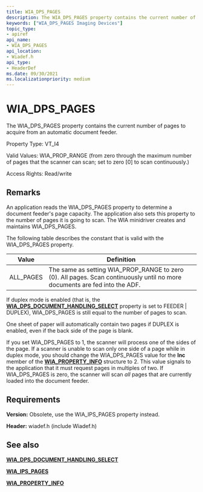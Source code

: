 ```yaml
---
title: WIA_DPS_PAGES
description: The WIA_DPS_PAGES property contains the current number of pages to acquire from an automatic document feeder.
keywords: ["WIA_DPS_PAGES Imaging Devices"]
topic_type:
- apiref
api_name:
- WIA_DPS_PAGES
api_location:
- Wiadef.h
api_type:
- HeaderDef
ms.date: 09/30/2021
ms.localizationpriority: medium
---
```


# WIA_DPS_PAGES

The WIA_DPS_PAGES property contains the current number of pages to acquire from an automatic document feeder.

Property Type: VT_I4

Valid Values: WIA_PROP_RANGE (from zero through the maximum number of pages that the scanner can scan; set to zero \[0\] to scan continuously.)

Access Rights: Read/write

## Remarks

An application reads the WIA_DPS_PAGES property to determine a document feeder's page capacity. The application also sets this property to the number of pages it is going to scan. The WIA minidriver creates and maintains WIA_DPS_PAGES.

The following table describes the constant that is valid with the WIA_DPS_PAGES property.

| Value | Definition |
|--|--|
| ALL_PAGES | The same as setting WIA_PROP_RANGE to zero (0). All pages. Scan continuously until no more documents are fed into the ADF. |

If duplex mode is enabled (that is, the [**WIA_DPS_DOCUMENT_HANDLING_SELECT**](wia-dps-document-handling-select.md) property is set to FEEDER | DUPLEX), WIA_DPS_PAGES is still equal to the number of pages to scan.

One sheet of paper will automatically contain two pages if DUPLEX is enabled, even if the back side of the page is blank.

If you set WIA_DPS_PAGES to 1, the scanner will process one of the sides of the page. If a scanner is unable to scan only one side of a page while in duplex mode, you should change the WIA_DPS_PAGES value for the **Inc** member of the [**WIA_PROPERTY_INFO**](/windows-hardware/drivers/ddi/wiamindr_lh/ns-wiamindr_lh-_wia_property_info) structure to 2. This value signals to the application that it must request pages in multiples of two. If WIA_DPS_PAGES is zero, the scanner will scan *all* pages that are currently loaded into the document feeder.

## Requirements

**Version:** Obsolete, use the WIA_IPS_PAGES property instead.

**Header:** wiadef.h (include Wiadef.h)

## See also

[**WIA_DPS_DOCUMENT_HANDLING_SELECT**](wia-dps-document-handling-select.md)

[**WIA_IPS_PAGES**](wia-ips-pages.md)

[**WIA_PROPERTY_INFO**](/windows-hardware/drivers/ddi/wiamindr_lh/ns-wiamindr_lh-_wia_property_info)
